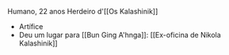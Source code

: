 Humano, 22 anos
Herdeiro d'[[Os Kalashinik]]

- Artífice
- Deu um lugar para [[Bun Ging A'hnga]]: [[Ex-oficina de Nikola Kalashinik]]